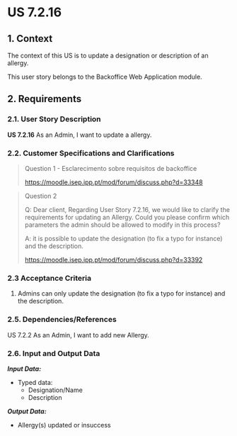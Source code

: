 # US 7.2.16

## 1. Context

The context of this US is to update a designation or description of an allergy.

This user story belongs to the Backoffice Web Application module.

## 2. Requirements

### 2.1. User Story Description

**US 7.2.16** As an Admin, I want to update a allergy.

### 2.2. Customer Specifications and Clarifications

> Question 1 - Esclarecimento sobre requisitos de backoffice
>
> https://moodle.isep.ipp.pt/mod/forum/discuss.php?d=33348

> Question 2
>
> Q: Dear client,
> Regarding User Story 7.2.16, we would like to clarify the requirements for updating an Allergy. Could you please confirm which parameters the admin should be allowed to modify in this process?
>
> A: it is possible to update the designation (to fix a typo for instance) and the description.
>
> https://moodle.isep.ipp.pt/mod/forum/discuss.php?d=33392

### 2.3 Acceptance Criteria

1. Admins can only update the designation (to fix a typo for instance) and the description.

### 2.5. Dependencies/References

US 7.2.2 As an Admin, I want to add new Allergy.

### 2.6. Input and Output Data

***Input Data:***
* Typed data:
  * Designation/Name
  * Description

***Output Data:***
* Allergy(s) updated or insuccess